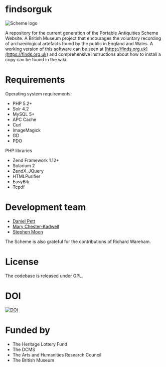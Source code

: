 findsorguk
==========
![Scheme logo](https://avatars3.githubusercontent.com/u/4288770?v=3&s=200)

A repository for the current generation of the Portable Antiquities Scheme Website. A British Museum project that encourages
the voluntary recording of archaeological artefacts found by the public in England and Wales. A working version of this software can be seen at [https://finds.org.uk](https://finds.org.uk) and comprehensive instructions about how to install a copy can be found in the wiki.

Requirements
============
Operating system requirements:

* PHP 5.2+
* Solr 4.2
* MySQL 5+
* APC Cache
* Curl
* ImageMagick
* GD
* PDO

PHP libraries

* Zend Framework 1.12+
* Solarium 2
* ZendX_JQuery
* HTMLPurifier
* EasyBib
* Tcpdf
 
Development team
================
* [Daniel Pett](https://github.com/portableant)
* [Mary Chester-Kadwell](https://github.com/mchesterkadwell)
* [Stephen Moon](https://github.com/s-moon)

The Scheme is also grateful for the contributions of Richard Wareham. 

License
=======

The codebase is released under GPL.

DOI
===

[![DOI](https://zenodo.org/badge/19055/findsorguk/findsorguk.svg)](https://zenodo.org/badge/latestdoi/19055/findsorguk/findsorguk)

Funded by
=========

* The Heritage Lottery Fund 
* The DCMS
* The Arts and Humanities Research Council
* The British Museum
